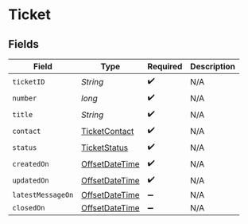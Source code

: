 # Ticket


## Fields

| Field                                                                                     | Type                                                                                      | Required                                                                                  | Description                                                                               |
| ----------------------------------------------------------------------------------------- | ----------------------------------------------------------------------------------------- | ----------------------------------------------------------------------------------------- | ----------------------------------------------------------------------------------------- |
| `ticketID`                                                                                | *String*                                                                                  | :heavy_check_mark:                                                                        | N/A                                                                                       |
| `number`                                                                                  | *long*                                                                                    | :heavy_check_mark:                                                                        | N/A                                                                                       |
| `title`                                                                                   | *String*                                                                                  | :heavy_check_mark:                                                                        | N/A                                                                                       |
| `contact`                                                                                 | [TicketContact](../../models/components/TicketContact.md)                                 | :heavy_check_mark:                                                                        | N/A                                                                                       |
| `status`                                                                                  | [TicketStatus](../../models/components/TicketStatus.md)                                   | :heavy_check_mark:                                                                        | N/A                                                                                       |
| `createdOn`                                                                               | [OffsetDateTime](https://docs.oracle.com/javase/8/docs/api/java/time/OffsetDateTime.html) | :heavy_check_mark:                                                                        | N/A                                                                                       |
| `updatedOn`                                                                               | [OffsetDateTime](https://docs.oracle.com/javase/8/docs/api/java/time/OffsetDateTime.html) | :heavy_check_mark:                                                                        | N/A                                                                                       |
| `latestMessageOn`                                                                         | [OffsetDateTime](https://docs.oracle.com/javase/8/docs/api/java/time/OffsetDateTime.html) | :heavy_minus_sign:                                                                        | N/A                                                                                       |
| `closedOn`                                                                                | [OffsetDateTime](https://docs.oracle.com/javase/8/docs/api/java/time/OffsetDateTime.html) | :heavy_minus_sign:                                                                        | N/A                                                                                       |